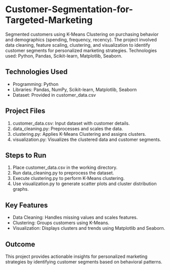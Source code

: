 # Customer-Segmentation-for-Targeted-Marketing
Segmented customers using K-Means Clustering on purchasing behavior and demographics (spending, frequency, recency). The project involved data cleaning, feature scaling, clustering, and visualization to identify customer segments for personalized marketing strategies. Technologies used: Python, Pandas, Scikit-learn, Matplotlib, Seaborn.

## Technologies Used
- Programming: Python
- Libraries: Pandas, NumPy, Scikit-learn, Matplotlib, Seaborn
- Dataset: Provided in customer_data.csv

## Project Files
1. customer_data.csv: Input dataset with customer details.
2. data_cleaning.py: Preprocesses and scales the data.
3. clustering.py: Applies K-Means Clustering and assigns clusters.
4. visualization.py: Visualizes the clustered data and customer segments.

## Steps to Run
1. Place customer_data.csv in the working directory.
2. Run data_cleaning.py to preprocess the dataset.
3. Execute clustering.py to perform K-Means clustering.
4. Use visualization.py to generate scatter plots and cluster distribution graphs.

## Key Features
- Data Cleaning: Handles missing values and scales features.
- Clustering: Groups customers using K-Means.
- Visualization: Displays clusters and trends using Matplotlib and Seaborn.

## Outcome
This project provides actionable insights for personalized marketing strategies by identifying customer segments based on behavioral patterns.
